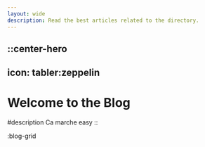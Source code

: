 ```yaml
---
layout: wide
description: Read the best articles related to the directory.
---
```


::center-hero
---
icon: tabler:zeppelin
---
# Welcome to the Blog

#description
Ca marche easy
::

:blog-grid
